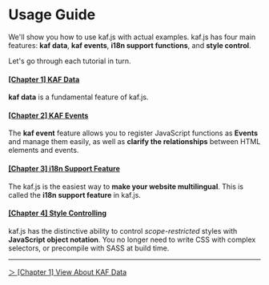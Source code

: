 # Usage Guide

We'll show you how to use kaf.js with actual examples. kaf.js has four main features: **kaf data**, **kaf events**, **i18n support functions**, and **style control**.

Let's go through each tutorial in turn.

#### [[Chapter 1] KAF Data](/en/kafdata)

**kaf data** is a fundamental feature of kaf.js.

#### [[Chapter 2] KAF Events](/en/kafevents)

The **kaf event** feature allows you to register JavaScript functions as **Events** and manage them easily, as well as **clarify the relationships** between HTML elements and events.


#### [[Chapter 3] i18n Support Feature](/en/i18n)

The kaf.js is the easiest way to **make your website multilingual**. This is called the **i18n support feature** in kaf.js.

#### [[Chapter 4] Style Controlling](/en/style)

kaf.js has the distinctive ability to control *scope-restricted* styles with **JavaScript object notation**. You no longer need to write CSS with complex selectors, or precompile with SASS at build time.

---

[＞ [Chapter 1] View About KAF Data](/en/kafdata)
